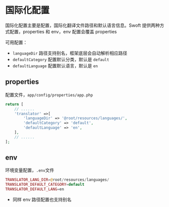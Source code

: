 # 国际化配置

国际化配置主要是配置，国际化翻译文件路径和默认语言信息。Swoft 提供两种方式配置，properties 和 env，env 配置会覆盖 properties

可用配置：

- `languageDir` 路径支持别名，框架底层会自动解析相应路径
- `defaultCategory` 配置默认分类，默认是 `default`
- `defaultLanguage` 配置默认语言，默认是 `en`

## properties

配置文件，`app/config/properties/app.php`

```php
return [
    // ......
    'translator' =>[
        'languageDir' => '@root/resources/languages/',
        'defaultCategory' => 'default',
        'defaultLanguage' => 'en',
    ],
    // ......
];

```

## env

环境变量配置，`.env`文件

```php
TRANSLATOR_LANG_DIR=@root/resources/languages/
TRANSLATOR_DEFAULT_CATEGORY=default
TRANSLATOR_DEFAULT_LANG=en
```

- 同样 env 路径配置也支持别名
